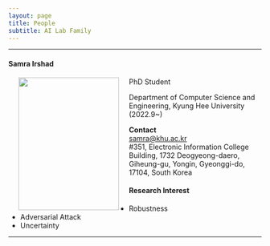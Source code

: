 ```yaml
---
layout: page
title: People 
subtitle: AI Lab Family
---
```


<hr>

#### Samra Irshad
  
<img src="https://raw.githubusercontent.com/ailabkhu/ailabkhu.github.io/master/img/Sam.jpg" width="200" height="265" align="left" hspace="20" />
PhD Student        

Department of Computer Science and Engineering, Kyung Hee University (2022.9~)        
            

**Contact**  
samra@khu.ac.kr                       
#351, Electronic Information College Building, 1732 Deogyeong-daero, Giheung-gu, Yongin, Gyeonggi-do, 17104, South Korea  

#### Research Interest
* Robustness
* Adversarial Attack
* Uncertainty

<hr>
